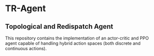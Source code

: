 # TR-Agent
## Topological and Redispatch Agent
This repository contains the implementation of an actor-critic and PPO agent capable of handling hybrid action spaces (both discrete and continuous actions).